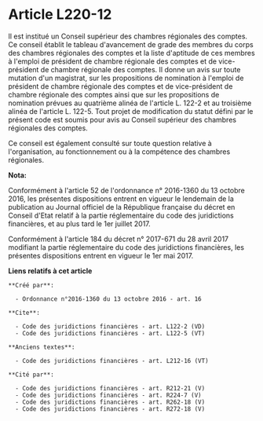# Article L220-12

Il est institué un Conseil supérieur des chambres régionales des comptes. Ce conseil établit le tableau d'avancement de grade
des membres du corps des chambres régionales des comptes et la liste d'aptitude de ces membres à l'emploi de président de
chambre régionale des comptes et de vice-président de chambre régionale des comptes. Il donne un avis sur toute mutation d'un
magistrat, sur les propositions de nomination à l'emploi de président de chambre régionale des comptes et de vice-président
de chambre régionale des comptes ainsi que sur les propositions de nomination prévues au quatrième alinéa de l'article L.
122-2 et au troisième alinéa de l'article L. 122-5. Tout projet de modification du statut défini par le présent code est
soumis pour avis au Conseil supérieur des chambres régionales des comptes. 

Ce conseil est également consulté sur toute question relative à l'organisation, au fonctionnement ou à la compétence des
chambres régionales.

**Nota:**

Conformément à l'article 52 de l'ordonnance n° 2016-1360 du 13 octobre 2016, les présentes dispositions entrent en vigueur le
lendemain de la publication au Journal officiel de la République française du décret en Conseil d'Etat relatif à la partie
réglementaire du code des juridictions financières, et au plus tard le 1er juillet 2017.

Conformément à l'article 184 du décret n° 2017-671 du 28 avril 2017 modifiant la partie réglementaire du code des
juridictions financières, les présentes dispositions entrent en vigueur le 1er mai 2017.

**Liens relatifs à cet article**

	**Créé par**:

	  - Ordonnance n°2016-1360 du 13 octobre 2016 - art. 16

	**Cite**:

	  - Code des juridictions financières - art. L122-2 (VD)
	  - Code des juridictions financières - art. L122-5 (VT)

	**Anciens textes**:

	  - Code des juridictions financières - art. L212-16 (VT)

	**Cité par**:

	  - Code des juridictions financières - art. R212-21 (V)
	  - Code des juridictions financières - art. R224-7 (V)
	  - Code des juridictions financières - art. R262-18 (V)
	  - Code des juridictions financières - art. R272-18 (V)
